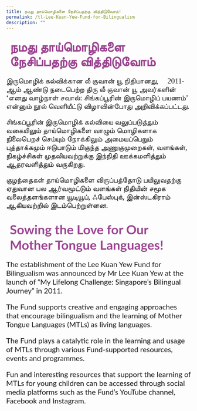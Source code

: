 ```yaml
---
title: நமது தாய்மொழிகளை நேசிப்பதற்கு வித்திடுவோம்!
permalink: /tl-Lee-Kuan-Yew-Fund-for-Bilingualism
description: ""
---
```

<h4 style="font-size: 35px;font-family: Anjal InaiMathi;padding-top:12px;margin:10px;color: #9b4490;">நமது தாய்மொழிகளை நேசிப்பதற்கு  வித்திடுவோம்</h4>
<p style="font-size: 20px;font-family: Anjal InaiMathi;">இருமொழிக் கல்விக்கான லீ குவான் யூ நிதியானது,     2011-ஆம் ஆண்டு நடைபெற்ற திரு லீ குவான் யூ அவர்களின் ‘எனது வாழ்நாள் சவால்: சிங்கப்பூரின் இருமொழிப் பயணம்’ என்னும் நூல் வெளியீட்டு விழாவின்போது அறிவிக்கப்பட்டது.</p>
<p style="font-size: 20px;font-family:Anjal InaiMathi;">சிங்கப்பூரின் இருமொழிக் கல்வியை வலுப்படுத்தும் வகையிலும் தாய்மொழிகளை வாழும் மொழிகளாக நிலைபெறச் செய்யும் நோக்கிலும் அமையப்பெறும் புத்தாக்கமும் ஈடுபாடும் மிகுந்த அணுகுமுறைகள், வளங்கள், நிகழ்ச்சிகள் முதலியவற்றுக்கு இந்நிதி ஊக்கமளித்தும் ஆதரவளித்தும் வருகிறது.</p>
<p style="font-size: 20px;font-family:Anjal InaiMathi;">குழந்தைகள் தாய்மொழிகளை விருப்பத்தோடு பயிலுவதற்கு ஏதுவான பல ஆர்வமூட்டும் வளங்கள் நிதியின் சமூக வலைத்தளங்களான யூடியூப், ஃபேஸ்புக், இன்ஸ்டகிராம்  ஆகியவற்றில் இடம்பெற்றுள்ளன.</p>
<h4 style="font-size: 35px;font-family: Lato,sans-serif;padding-top:12px;margin:10px;color: #9b4490;">Sowing the Love for Our Mother Tongue Languages!</h4>
<p style="font-size: 20px;font-family:Lato,sans-serif;">The establishment of the Lee Kuan Yew Fund for Bilingualism was announced by Mr Lee Kuan Yew at the launch of “My Lifelong Challenge: Singapore’s Bilingual Journey” in 2011. </p>
<p style="font-size: 20px;font-family:Lato,sans-serif;">The Fund supports creative and engaging approaches that encourage bilingualism and the learning of Mother Tongue Languages (MTLs) as living languages. </p>
<p style="font-size: 20px;font-family:Lato,sans-serif;">The Fund plays a catalytic role in the learning and usage of MTLs through various Fund-supported resources, events and programmes.</p>
<p style="font-size: 20px;font-family:Lato,sans-serif;">Fun and interesting resources that support the learning of MTLs for young children can be accessed through social media platforms such as the Fund’s YouTube channel, Facebook and Instagram.</p>
